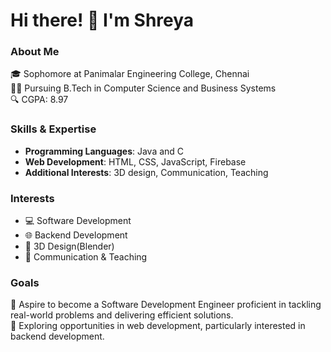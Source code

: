 # Hi there! 👋 I'm Shreya

### About Me

🎓 Sophomore at Panimalar Engineering College, Chennai  
👩‍💻 Pursuing B.Tech in Computer Science and Business Systems  
🔍 CGPA: 8.97

### Skills & Expertise

- **Programming Languages**: Java and C
- **Web Development**: HTML, CSS, JavaScript, Firebase
- **Additional Interests**: 3D design, Communication, Teaching

### Interests

- 💻 Software Development
- 🌐 Backend Development
- 🎨 3D Design(Blender)
- 📢 Communication & Teaching

### Goals

🚀 Aspire to become a Software Development Engineer proficient in tackling real-world problems and delivering efficient solutions.  
🔭 Exploring opportunities in web development, particularly interested in backend development.
